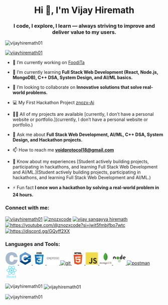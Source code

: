 <h1 align="center">Hi 👋, I'm Vijay Hiremath</h1>
<h3 align="center">I code, I explore, I learn — always striving to improve and deliver value to my users.</h3>

<p align="left"> <img src="https://komarev.com/ghpvc/?username=vijayhiremath01&label=Profile%20views&color=0e75b6&style=flat" alt="vijayhiremath01" /> </p>

<p align="left"> <a href="https://github.com/ryo-ma/github-profile-trophy"><img src="https://github-profile-trophy.vercel.app/?username=vijayhiremath01" alt="vijayhiremath01" /></a> </p>

- 🔭 I’m currently working on [FoodiTa](https://github.com/vijayhiremath01/chatApp)

- 🌱 I’m currently learning **Full Stack Web Development (React, Node.js, MongoDB), C++ DSA, System Design, and AI/ML basics.**

- 👯 I’m looking to collaborate on **Innovative solutions that solve real-world problems.**

- 💻 My First Hackathon Project [znozx-Ai](https://github.com/vijayhiremath01/ChatBot)

- 👨‍💻 All of my projects are available [currently, I don’t have a personal website or portfolio.](currently, I don’t have a personal website or portfolio.)

- 💬 Ask me about **Full Stack Web Development, AI/ML, C++ DSA, System Design, and Hackathon projects.**

- 📫 How to reach me **voidprotocol18@gmail.com**

- 📄 Know about my experiences [Student actively building projects, participating in hackathons, and learning Full Stack Web Development and AI/ML.](Student actively building projects, participating in hackathons, and learning Full Stack Web Development and AI/ML.)

- ⚡ Fun fact **I once won a hackathon by solving a real-world problem in 24 hours.**

<h3 align="left">Connect with me:</h3>
<p align="left">
<a href="https://dev.to/vijayhiremath01" target="blank"><img align="center" src="https://raw.githubusercontent.com/rahuldkjain/github-profile-readme-generator/master/src/images/icons/Social/devto.svg" alt="vijayhiremath01" height="30" width="40" /></a>
<a href="https://twitter.com/znozxcode" target="blank"><img align="center" src="https://raw.githubusercontent.com/rahuldkjain/github-profile-readme-generator/master/src/images/icons/Social/twitter.svg" alt="znozxcode" height="30" width="40" /></a>
<a href="https://linkedin.com/in/vijay sangayya hiremath" target="blank"><img align="center" src="https://raw.githubusercontent.com/rahuldkjain/github-profile-readme-generator/master/src/images/icons/Social/linked-in-alt.svg" alt="vijay sangayya hiremath" height="30" width="40" /></a>
<a href="https://www.youtube.com/c/https://youtube.com/@znozxcode?si=jwit5fmbjfbo7wtc" target="blank"><img align="center" src="https://raw.githubusercontent.com/rahuldkjain/github-profile-readme-generator/master/src/images/icons/Social/youtube.svg" alt="https://youtube.com/@znozxcode?si=jwit5fmbjfbo7wtc" height="30" width="40" /></a>
<a href="https://discord.gg/https://discord.gg/GQyff2XX" target="blank"><img align="center" src="https://raw.githubusercontent.com/rahuldkjain/github-profile-readme-generator/master/src/images/icons/Social/discord.svg" alt="https://discord.gg/GQyff2XX" height="30" width="40" /></a>
</p>

<h3 align="left">Languages and Tools:</h3>
<p align="left"> <a href="https://www.cprogramming.com/" target="_blank" rel="noreferrer"> <img src="https://raw.githubusercontent.com/devicons/devicon/master/icons/c/c-original.svg" alt="c" width="40" height="40"/> </a> <a href="https://www.w3schools.com/cpp/" target="_blank" rel="noreferrer"> <img src="https://raw.githubusercontent.com/devicons/devicon/master/icons/cplusplus/cplusplus-original.svg" alt="cplusplus" width="40" height="40"/> </a> <a href="https://www.w3schools.com/css/" target="_blank" rel="noreferrer"> <img src="https://raw.githubusercontent.com/devicons/devicon/master/icons/css3/css3-original-wordmark.svg" alt="css3" width="40" height="40"/> </a> <a href="https://expressjs.com" target="_blank" rel="noreferrer"> <img src="https://raw.githubusercontent.com/devicons/devicon/master/icons/express/express-original-wordmark.svg" alt="express" width="40" height="40"/> </a> <a href="https://git-scm.com/" target="_blank" rel="noreferrer"> <img src="https://www.vectorlogo.zone/logos/git-scm/git-scm-icon.svg" alt="git" width="40" height="40"/> </a> <a href="https://www.w3.org/html/" target="_blank" rel="noreferrer"> <img src="https://raw.githubusercontent.com/devicons/devicon/master/icons/html5/html5-original-wordmark.svg" alt="html5" width="40" height="40"/> </a> <a href="https://developer.mozilla.org/en-US/docs/Web/JavaScript" target="_blank" rel="noreferrer"> <img src="https://raw.githubusercontent.com/devicons/devicon/master/icons/javascript/javascript-original.svg" alt="javascript" width="40" height="40"/> </a> <a href="https://www.mongodb.com/" target="_blank" rel="noreferrer"> <img src="https://raw.githubusercontent.com/devicons/devicon/master/icons/mongodb/mongodb-original-wordmark.svg" alt="mongodb" width="40" height="40"/> </a> <a href="https://nodejs.org" target="_blank" rel="noreferrer"> <img src="https://raw.githubusercontent.com/devicons/devicon/master/icons/nodejs/nodejs-original-wordmark.svg" alt="nodejs" width="40" height="40"/> </a> <a href="https://postman.com" target="_blank" rel="noreferrer"> <img src="https://www.vectorlogo.zone/logos/getpostman/getpostman-icon.svg" alt="postman" width="40" height="40"/> </a> <a href="https://reactjs.org/" target="_blank" rel="noreferrer"> <img src="https://raw.githubusercontent.com/devicons/devicon/master/icons/react/react-original-wordmark.svg" alt="react" width="40" height="40"/> </a> </p>

<p><img align="left" src="https://github-readme-stats.vercel.app/api/top-langs?username=vijayhiremath01&show_icons=true&locale=en&layout=compact" alt="vijayhiremath01" /></p>

<p>&nbsp;<img align="center" src="https://github-readme-stats.vercel.app/api?username=vijayhiremath01&show_icons=true&locale=en" alt="vijayhiremath01" /></p>

<p><img align="center" src="https://github-readme-streak-stats.herokuapp.com/?user=vijayhiremath01&" alt="vijayhiremath01" /></p>
